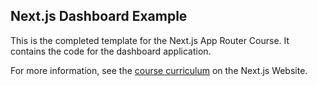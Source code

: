 ## Next.js Dashboard Example

This is the completed template for the Next.js App Router Course. It contains the code for the dashboard application.

For more information, see the [course curriculum](https://nextjs.org/learn) on the Next.js Website.
